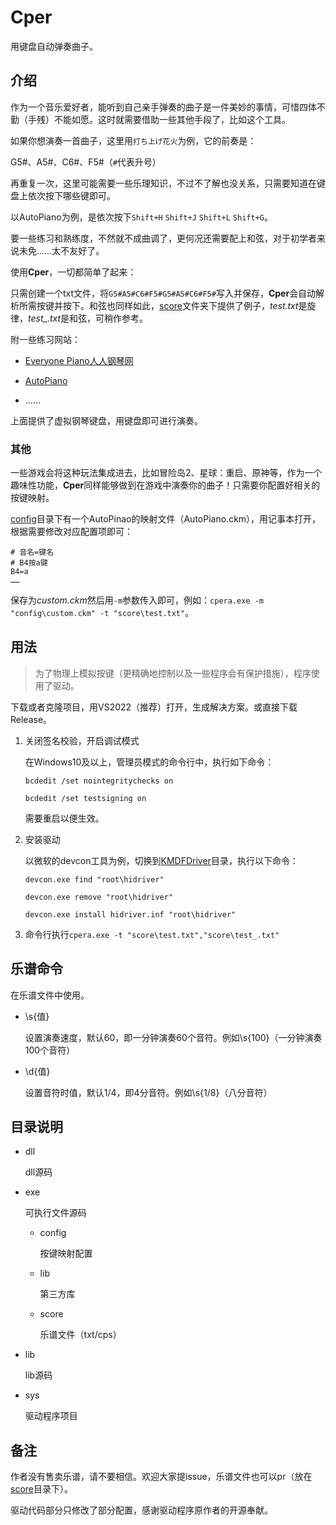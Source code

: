 # Cper

用键盘自动弹奏曲子。

## 介绍

作为一个音乐爱好者，能听到自己亲手弹奏的曲子是一件美妙的事情，可惜四体不勤（手残）不能如愿。这时就需要借助一些其他手段了，比如这个工具。

如果你想演奏一首曲子，这里用`打ち上げ花火`为例，它的前奏是：

G5#、A5#、C6#、F5#（`#`代表升号）

再重复一次，这里可能需要一些乐理知识，不过不了解也没关系，只需要知道在键盘上依次按下哪些键即可。

以AutoPiano为例，是依次按下`Shift+H` `Shift+J` `Shift+L` `Shift+G`。

要一些练习和熟练度，不然就不成曲调了，更何况还需要配上和弦，对于初学者来说未免……太不友好了。

使用**Cper**，一切都简单了起来：

只需创建一个txt文件，将`G5#A5#C6#F5#G5#A5#C6#F5#`写入并保存，**Cper**会自动解析所需按键并按下。和弦也同样如此，<u>score</u>文件夹下提供了例子，*test.txt*是旋律，*test_.txt*是和弦，可稍作参考。

附一些练习网站：

- [Everyone Piano人人钢琴网](https://www.everyonepiano.cn/)

- [AutoPiano](https://www.autopiano.cn/)

- ……

上面提供了虚拟钢琴键盘，用键盘即可进行演奏。

### 其他

一些游戏会将这种玩法集成进去，比如冒险岛2、星球：重启、原神等，作为一个趣味性功能，**Cper**同样能够做到在游戏中演奏你的曲子！只需要你配置好相关的按键映射。

<u>config</u>目录下有一个AutoPinao的映射文件（AutoPiano.ckm），用记事本打开，根据需要修改对应配置项即可：

```
# 音名=键名
# B4按a键
B4=a
…… 
```

保存为*custom.ckm*然后用`-m`参数传入即可，例如：`cpera.exe -m "config\custom.ckm" -t "score\test.txt"`。

## 用法

> 为了物理上模拟按键（更精确地控制以及一些程序会有保护措施），程序使用了驱动。

下载或者克隆项目，用VS2022（推荐）打开，生成解决方案。或直接下载Release。

1. 关闭签名校验，开启调试模式
   
   在Windows10及以上，管理员模式的命令行中，执行如下命令：
   
   `bcdedit /set nointegritychecks on`
   
   `bcdedit /set testsigning on`
   
   需要重启以便生效。

3. 安装驱动
   
   以微软的devcon工具为例，切换到<u>KMDFDriver</u>目录，执行以下命令：
   
   `devcon.exe find "root\hidriver"`
   
   `devcon.exe remove "root\hidriver"`
   
   `devcon.exe install hidriver.inf "root\hidriver"`

5. 命令行执行`cpera.exe -t "score\test.txt","score\test_.txt"`

## 乐谱命令

在乐谱文件中使用。

- \s{值}
  
  设置演奏速度，默认60，即一分钟演奏60个音符。例如\s{100}（一分钟演奏100个音符）

- \d{值}
  
  设置音符时值，默认1/4，即4分音符。例如\s{1/8}（八分音符）

## 目录说明

- dll
  
  dll源码

- exe
  
  可执行文件源码
  
  - config
    
    按键映射配置
  
  - lib
    
    第三方库
  
  - score
    
    乐谱文件（txt/cps）

- lib
  
  lib源码

- sys
  
  驱动程序项目

## 备注

作者没有售卖乐谱，请不要相信。欢迎大家提issue，乐谱文件也可以pr（放在<u>score</u>目录下）。

驱动代码部分只修改了部分配置，感谢驱动程序原作者的开源奉献。
